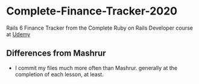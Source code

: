 # Complete-Finance-Tracker-2020

Rails 6 Finance Tracker from the Complete Ruby on Rails Developer course at
[Udemy](https://www.udemy.com/course/the-complete-ruby-on-rails-developer-course/)

## Differences from Mashrur

* I commit my files much more often than Mashrur. generally at the completion
  of each lesson, at least.
